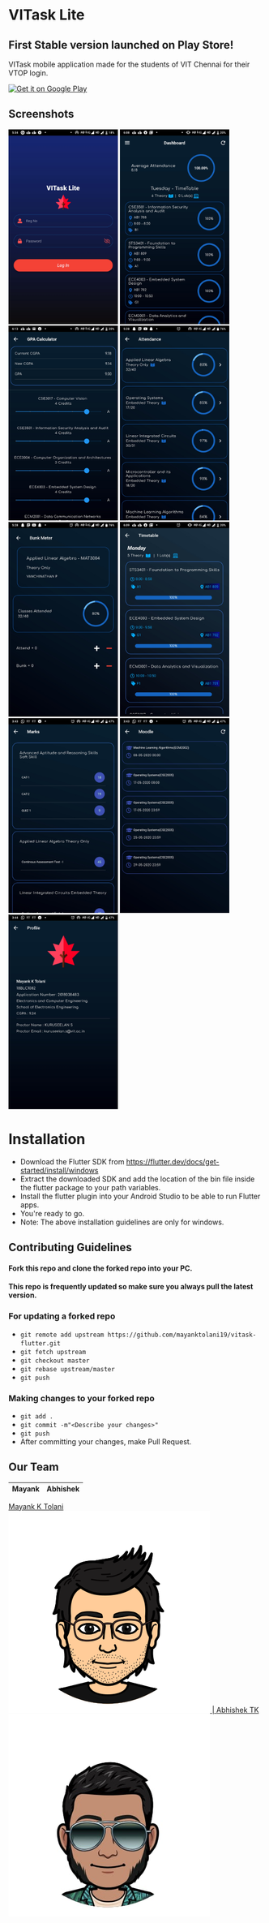 # VITask Lite

## First Stable version launched on Play Store!

VITask mobile application made for the students of VIT Chennai for their VTOP login.

<a href='https://play.google.com/store/apps/details?id=me.vitask.vitasklite'><img alt='Get it on Google Play' src='https://play.google.com/intl/en_us/badges/images/generic/en_badge_web_generic.png' width="200px"/></a>

## Screenshots
<img src="screenshots/welcome_screen.jpg" width="216" height="384"> <img src="screenshots/dashboard.jpg" width="216" height="384"> <img src="screenshots/gpa_calculator.jpg" width="216" height="384">
<img src="screenshots/attendance.jpg" width="216" height="384"> <img src="screenshots/bunk_meter.jpg" width="216" height="384"> <img src="screenshots/timetable.jpg" width="216" height="384">
<img src="screenshots/marks.jpg" width="216" height="384"> <img src="screenshots/moodle.jpg" width="216" height="384"> <img src="screenshots/profile.jpg" width="216" height="384"> 
# Installation

* Download the Flutter SDK from https://flutter.dev/docs/get-started/install/windows
* Extract the downloaded SDK and add the location of the bin file inside the flutter package to your path variables.
* Install the flutter plugin into your Android Studio to be able to run Flutter apps.
* You're ready to go.
* Note: The above installation guidelines are only for windows.

## Contributing Guidelines

#### Fork this repo and clone the forked repo into your PC.
#### This repo is frequently updated so make sure you always pull the latest version.

### For updating a forked repo
* `git remote add upstream https://github.com/mayanktolani19/vitask-flutter.git`
* `git fetch upstream`
* `git checkout master`
* `git rebase upstream/master`
* `git push`

### Making changes to your forked repo
* `git add .`
* `git commit -m"<Describe your changes>"`
* `git push`
* After committing your changes, make Pull Request.

## Our Team
Mayank | Abhishek
------------- | -------------

<a href="https://github.com/mayanktolani19"> Mayank K Tolani <img src="screenshots/mayank.png"> | <a href = "https://github.com/maa-atk"> Abhishek TK <img src="screenshots/abhishek.jpeg"> 




